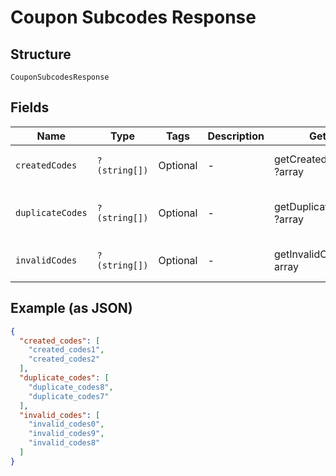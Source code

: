 
# Coupon Subcodes Response

## Structure

`CouponSubcodesResponse`

## Fields

| Name | Type | Tags | Description | Getter | Setter |
|  --- | --- | --- | --- | --- | --- |
| `createdCodes` | `?(string[])` | Optional | - | getCreatedCodes(): ?array | setCreatedCodes(?array createdCodes): void |
| `duplicateCodes` | `?(string[])` | Optional | - | getDuplicateCodes(): ?array | setDuplicateCodes(?array duplicateCodes): void |
| `invalidCodes` | `?(string[])` | Optional | - | getInvalidCodes(): ?array | setInvalidCodes(?array invalidCodes): void |

## Example (as JSON)

```json
{
  "created_codes": [
    "created_codes1",
    "created_codes2"
  ],
  "duplicate_codes": [
    "duplicate_codes8",
    "duplicate_codes7"
  ],
  "invalid_codes": [
    "invalid_codes0",
    "invalid_codes9",
    "invalid_codes8"
  ]
}
```

